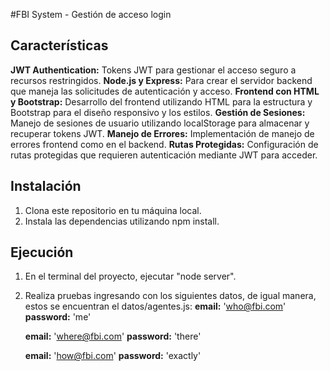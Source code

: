 #FBI System - Gestión de acceso login

## Características

**JWT Authentication:** Tokens JWT para gestionar el acceso seguro a recursos restringidos.
**Node.js y Express:** Para crear el servidor backend que maneja las solicitudes de autenticación y acceso.
**Frontend con HTML y Bootstrap:** Desarrollo del frontend utilizando HTML para la estructura y Bootstrap para el diseño responsivo y los estilos.
**Gestión de Sesiones:** Manejo de sesiones de usuario utilizando localStorage para almacenar y recuperar tokens JWT.
**Manejo de Errores:** Implementación de manejo de errores frontend como en el backend.
**Rutas Protegidas:** Configuración de rutas protegidas que requieren autenticación mediante JWT para acceder.

## Instalación

1. Clona este repositorio en tu máquina local.
2. Instala las dependencias utilizando npm install.

## Ejecución
1. En el terminal del proyecto, ejecutar "node server".
2. Realiza pruebas ingresando con los siguientes datos, de igual manera, estos se encuentran el datos/agentes.js:
    **email:** 'who@fbi.com'
    **password:** 'me'
   
    **email:** 'where@fbi.com'
    **password:** 'there'

   **email:** 'how@fbi.com'
    **password:** 'exactly'
